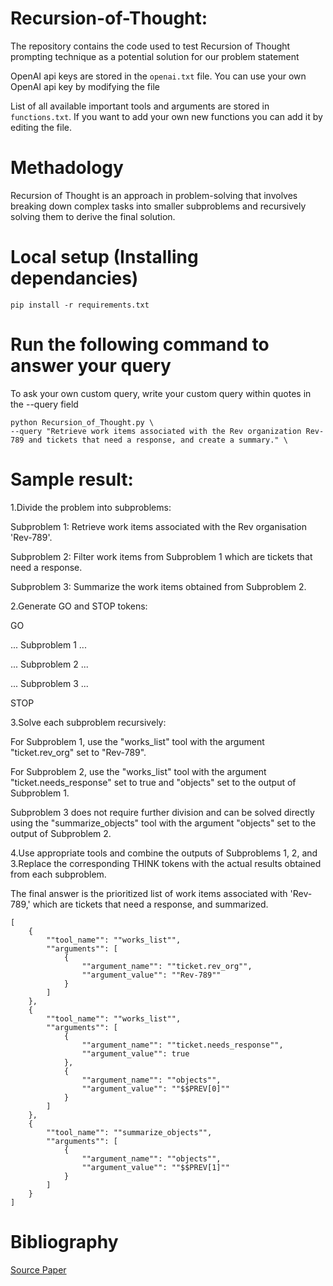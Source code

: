 # Recursion-of-Thought:
The repository contains the code used to test Recursion of Thought prompting technique as a potential solution for our problem statement

OpenAI api keys are stored in the `openai.txt` file. You can use your own OpenAI api key by modifying the file

List of all available important tools and arguments are stored in `functions.txt`. If you want to add your own new functions you can add it by editing the file.


# Methadology
Recursion of Thought is an approach in problem-solving that involves breaking down complex tasks into smaller subproblems and recursively solving them to derive the final solution.

# Local setup (Installing dependancies)
 `pip install -r requirements.txt`

# Run the following command to answer your query
 To ask your own custom query, write your custom query within quotes in the --query field
 ```
python Recursion_of_Thought.py \
--query "Retrieve work items associated with the Rev organization Rev-789 and tickets that need a response, and create a summary." \
```

# Sample result:
1.Divide the problem into subproblems:

Subproblem 1: Retrieve work items associated with the Rev organisation 'Rev-789'.

Subproblem 2: Filter work items from Subproblem 1 which are tickets that need a response.

Subproblem 3: Summarize the work items obtained from Subproblem 2.


2.Generate GO and STOP tokens:

GO

... Subproblem 1 ...

... Subproblem 2 ...

... Subproblem 3 ...

STOP


3.Solve each subproblem recursively:


For Subproblem 1, use the "works_list" tool with the argument "ticket.rev_org" set to "Rev-789".

For Subproblem 2, use the "works_list" tool with the argument "ticket.needs_response" set to true and "objects" set to the output of Subproblem 1.

Subproblem 3 does not require further division and can be solved directly using the "summarize_objects" tool with the argument "objects" set to the output of Subproblem 2.


4.Use appropriate tools and combine the outputs of Subproblems 1, 2, and 3.Replace the corresponding THINK tokens with the actual results obtained from each subproblem.

The final answer is the prioritized list of work items associated with 'Rev-789,' which are tickets that need a response, and summarized.

```
[
    {
        ""tool_name"": ""works_list"",
        ""arguments"": [
            {
                ""argument_name"": ""ticket.rev_org"",
                ""argument_value"": ""Rev-789""
            }
        ]
    },
    {
        ""tool_name"": ""works_list"",
        ""arguments"": [
            {
                ""argument_name"": ""ticket.needs_response"",
                ""argument_value"": true
            },
            {
                ""argument_name"": ""objects"",
                ""argument_value"": ""$$PREV[0]""
            }
        ]
    },
    {
        ""tool_name"": ""summarize_objects"",
        ""arguments"": [
            {
                ""argument_name"": ""objects"",
                ""argument_value"": ""$$PREV[1]""
            }
        ]
    }
]
```

# Bibliography
[Source Paper](https://arxiv.org/abs/2306.06891)
